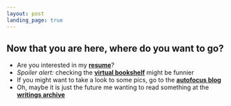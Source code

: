 ```yaml
---
layout: post
landing_page: true
---
```


## Now that you are here, where do you want to go?

* Are you interested in my **[resume](/resume)**?
* *Spoiler alert:* checking the **[virtual bookshelf](/bookshelf)** might be funnier
* If you might want to take a look to some pics, go to the **[autofocus blog](/blog)**
* Oh, maybe it is just the future me wanting to read something at the **[writings archive](/archive)**
